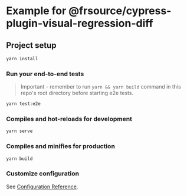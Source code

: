 # Example for @frsource/cypress-plugin-visual-regression-diff

## Project setup

```bash
yarn install
```

### Run your end-to-end tests

> Important - remember to run `yarn && yarn build` command in this repo's root directory before starting e2e tests.

```bash
yarn test:e2e
```

### Compiles and hot-reloads for development

```bash
yarn serve
```

### Compiles and minifies for production

```bash
yarn build
```

### Customize configuration

See [Configuration Reference](https://cli.vuejs.org/config/).
